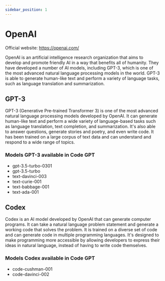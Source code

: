 ```yaml
---
sidebar_position: 1
---
```


# OpenAI

Official website: https://openai.com/

OpenAI is an artificial intelligence research organization that aims to develop and promote friendly AI in a way that benefits all of humanity. They have developed a number of AI models, including GPT-3, which is one of the most advanced natural language processing models in the world. GPT-3 is able to generate human-like text and perform a variety of language tasks, such as language translation and summarization.

## GPT-3
GPT-3 (Generative Pre-trained Transformer 3) is one of the most advanced natural language processing models developed by OpenAI. It can generate human-like text and perform a wide variety of language-based tasks such as language translation, text completion, and summarization. It's also able to answer questions, generate stories and poetry, and even write code. It has been trained on a large corpus of text data and can understand and respond to a wide range of topics.

### Models GPT-3 available in Code GPT
- gpt-3.5-turbo-0301
- gpt-3.5-turbo
- text-davinci-003
- text-curie-001
- text-babbage-001
- text-ada-001


## Codex
Codex is an AI model developed by OpenAI that can generate computer programs. It can take a natural language problem statement and generate a working code that solves the problem. It is trained on a diverse set of code and can generate code in multiple programming languages. It's designed to make programming more accessible by allowing developers to express their ideas in natural language, instead of having to write code themselves.

### Models Codex available in Code GPT
- code-cushman-001
- code-davinci-002
